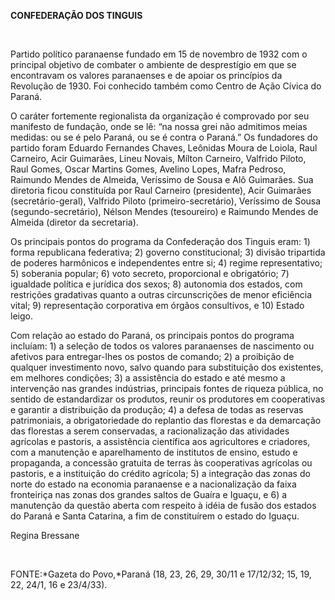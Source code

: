 **CONFEDERAÇÃO DOS TINGUIS**

 

Partido político paranaense fundado em 15 de novembro de 1932 com o
principal objetivo de combater o ambiente de desprestígio em que se
encontravam os valores paranaenses e de apoiar os princípios da
Revolução de 1930. Foi conhecido também como Centro de Ação Cívica do
Paraná.

O caráter fortemente regionalista da organização é comprovado por seu
manifesto de fundação, onde se lê: “na nossa grei não admitimos meias
medidas: ou se é pelo Paraná, ou se é contra o Paraná.” Os fundadores do
partido foram Eduardo Fernandes Chaves, Leônidas Moura de Loiola, Raul
Carneiro, Acir Guimarães, Lineu Novais, Mílton Carneiro, Valfrido
Piloto, Raul Gomes, Oscar Martins Gomes, Avelino Lopes, Mafra Pedroso,
Raimundo Mendes de Almeida, Veríssimo de Sousa e Alô Guimarães. Sua
diretoria ficou constituída por Raul Carneiro (presidente), Acir
Guimarães (secretário-geral), Valfrido Piloto (primeiro-secretário),
Veríssimo de Sousa (segundo-secretário), Nélson Mendes (tesoureiro) e
Raimundo Mendes de Almeida (diretor da secretaria).

Os principais pontos do programa da Confederação dos Tinguis eram: 1)
forma republicana federativa; 2) governo constitucional; 3) divisão
tripartida de poderes harmônicos e independentes entre si; 4) regime
representativo; 5) soberania popular; 6) voto secreto, proporcional e
obrigatório; 7) igualdade política e jurídica dos sexos; 8) autonomia
dos estados, com restrições gradativas quanto a outras circunscrições de
menor eficiência vital; 9) representação corporativa em órgãos
consultivos, e 10) Estado leigo.

Com relação ao estado do Paraná, os principais pontos do programa
incluíam: 1) a seleção de todos os valores paranaenses de nascimento ou
afetivos para entregar-lhes os postos de comando; 2) a proibição de
qualquer investimento novo, salvo quando para substituição dos
existentes, em melhores condições; 3) a assistência do estado e até
mesmo a intervenção nas grandes indústrias, principais fontes de riqueza
pública, no sentido de estandardizar os produtos, reunir os produtores
em cooperativas e garantir a distribuição da produção; 4) a defesa de
todas as reservas patrimoniais, a obrigatoriedade do replantio das
florestas e da demarcação das florestas a serem conservadas, a
racionalização das atividades agrícolas e pastoris, a assistência
científica aos agricultores e criadores, com a manutenção e
aparelhamento de institutos de ensino, estudo e propaganda, a concessão
gratuita de terras às cooperativas agrícolas ou pastoris, e a
instituição do crédito agrícola; 5) a integração das zonas do norte do
estado na economia paranaense e a nacionalização da faixa fronteiriça
nas zonas dos grandes saltos de Guaíra e Iguaçu, e 6) a manutenção da
questão aberta com respeito à idéia de fusão dos estados do Paraná e
Santa Catarina, a fim de constituírem o estado do Iguaçu.

Regina Bressane

 

FONTE:*Gazeta do Povo,*Paraná (18, 23, 26, 29, 30/11 e 17/12/32; 15, 19,
22, 24/1, 16 e 23/4/33).

 
